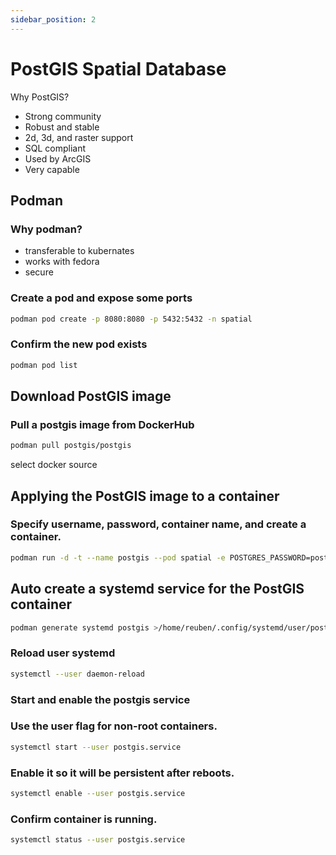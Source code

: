 ```yaml
---
sidebar_position: 2
--- 
```


# PostGIS Spatial Database

Why PostGIS?
- Strong community
- Robust and stable
- 2d, 3d, and raster support
- SQL compliant
- Used by ArcGIS
- Very capable


## Podman

### Why podman?
- transferable to kubernates
- works with fedora
- secure

### Create a pod and expose some ports

``` bash
podman pod create -p 8080:8080 -p 5432:5432 -n spatial
```


### Confirm the new pod exists

``` bash
podman pod list
```

## Download PostGIS image

### Pull a postgis image from DockerHub

``` bash
podman pull postgis/postgis
```

select docker source


## Applying the PostGIS image to a container

### Specify username, password, container name, and create a container.

``` bash
podman run -d -t --name postgis --pod spatial -e POSTGRES_PASSWORD=postgres -e POSTGRES_USER=postgres postgis/postgis
```


## Auto create a systemd service for the PostGIS container
``` bash
podman generate systemd postgis >/home/reuben/.config/systemd/user/postgis.service
```

### Reload user systemd
``` bash
systemctl --user daemon-reload
```
### Start and enable the postgis service

### Use the user flag for non-root containers.
``` bash
systemctl start --user postgis.service
```

### Enable it so it will be persistent after reboots.
``` bash
systemctl enable --user postgis.service
```

### Confirm container is running.
``` bash
systemctl status --user postgis.service
```

